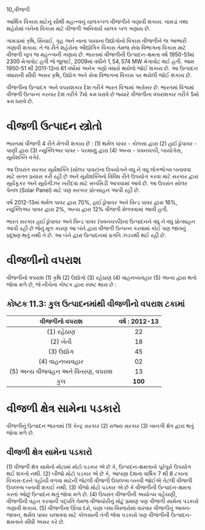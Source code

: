 10_વીજળી

આર્થિક વિકાસ માટેનું સૌથી મહત્ત્વનું ચાલકબળ વીજળીને ગણાવી શકાય. ગામડાં તથા શહેરોમાં બંનેના વિકાસ માટે વીજળી અનિવાર્ય ચાલક બળ ગણાય છે.

ગામડામાં કૃષિ, સિંચાઈ, ગૃહ અને નાના પાયાના ઉદ્યોગોનો વિકાસ વીજળીને જ આભારી ગણાવી શકાય. તે જ રીતે શહેરોના ઔદ્યોગિક વિકાસ તેમજ સેવા વિભાગના વિકાસ માટે વીજળી ખૂબ જ મહત્ત્વની ગણાય છે. ભારતમાં વીજળીની ઉત્પાદન-ક્ષમતા વર્ષ 1950-51માં 2300 મેગાવોટ હતી જે જુલાઈ, 2009માં વધીને $1,54,574$ MW મેગાવોટ થઈ હતી. આમ 1950-51 થી 2011-12નાં 61 વર્ષોમાં અનેક ગણો વધારો થયેલો જોઈ શકાય છે. આ ઉત્પાદન વધારાની સીધી અસર કૃષિ, ઉદ્યોગ અને સેવા વિભાગના વિકાસ પર થયેલી જોઈ શકાય છે.

વીજળીના ઉત્પાદક અને વપરાશકાર દેશ તરીકે ભારત વિશ્વમાં અગ્રેસર છે. ભારતમાં વિશ્વમાં વીજળી ઉત્પન્ન કરનાર દેશ તરીકે 7મો ક્રમ ધરાવે છે જ્યારે વીજળીના વપરાશકાર તરીકે 5મો ક્રમ ધરાવે છે.

# વીજળી ઉત્પાદન સ્ત્રોતો
ભારતમાં વીજળી 4 રીતે મેળવી શકાય છે :
(1) થર્મલ પાવર - કોલસા દ્વારા
(2) હાઈડ્રોપાવર - પાણી દ્વારા
(3) ન્યુક્લિઅર પાવર - પરમાણુ દ્વારા
(4) અન્ય - પવનચક્કી, બાયોગેસ, સૂર્યશક્તિ વગેરે.

આ ઉપરાંત સરકાર સૂર્યશક્તિ (સોલર પાવર)ના ઉપયોગને વધુ ને વધુ લોકભોગ્ય બનાવવા માટે સતત પ્રયાસ કરી રહી છે અને સૂર્યશક્તિનો વિવિધ રીતે ઉપયોગ કરવા માટે સરકાર દ્વારા સૂર્યકૂકર અને સૂર્યગીઝર ખરીદવા માટે સબસિડી આપવામાં આવે છે. આ ઉપરાંત સોલર પેનલ (Solar Panel) માટે પણ સરકાર પ્રોત્સાહન આપી રહી છે.

વર્ષ 2012-13માં થર્મલ પાવર દ્વારા $70 \%$, હાઈડ્રોપાવર અને વિન્ડ પાવર દ્વારા $16 \%$, ન્યુક્લિઅર પાવર દ્વારા $2 \%$, અન્ય દ્વારા $12 \%$ વીજળી મેળવવામાં આવી હતી.

ભારત સરકાર હાઈડ્રોપાવર અને વિન્ડ પાવર (પવનચક્કી)ના ઉત્પાદનને વધુ ને વધુ પ્રોત્સાહન આપી રહી છે જેનું મૂળ કારણ આ બંને દ્વારા વીજળી ઉત્પન્ન કરવામાં કોઈ પણ જાતનું પ્રદૂષણ થતું નથી તે છે. આ બંને દ્વારા ઉત્પાદનમાં પ્રગતિ ઝડપથી થઈ રહી છે.

# વીજળીનો વપરાશ
વીજળીનો વપરાશ (1) કૃષિ (2) ઉદ્યોગો (3) રહેઠાણ (4) વાહનવ્યવહાર (5) અન્ય દ્વારા થતો જોવા મળે છે, જે નીચેના કોષ્ટક દ્વારા સ્પષ્ટ થાય છે :

## કોષ્ટક 11.3: કુલ ઉત્પાદનમાંથી વીજળીનો વપરાશ ટકામાં

| વીજળીનો વપરાશ | વર્ષ : 2012-13 |
| :---------------: | :-------------: |
| (1) રહેઠાણ       |       22        |
| (2) ખેતી          |       18        |
| (3) ઉદ્યોગ         |       45        |
| (4) વાહનવ્યવહાર   |       02        |
| (5) અન્ય વીજવહન અને વિતરણ, વપરાશ |       13        |
| કુલ               |   $\mathbf{100}$  |

# વીજળી ક્ષેત્ર સામેના પડકારો
વીજળીનું ઉત્પાદન ભારતમાં (1) કેન્દ્ર સરકાર (2) રાજ્ય સરકાર (3) ખાનગી ક્ષેત્ર દ્વારા થતું જોવા મળે છે.

## વીજળી ક્ષેત્ર સામેના પડકારો

(1) વીજળી ક્ષેત્ર સામેનો મોટામાં મોટો પડકાર એ છે કે, ઉત્પાદન-ક્ષમતાનો પૂરેપૂરો ઉપયોગ થઈ શકતો નથી.
(2) બીજો મોટો પડકાર એ છે કે, આપણા દેશના વાર્ષિક 7 થી 8 ટકાના વિકાસ-દરને પહોંચી વળવા માટેની જેટલી વીજળી ઉપલબ્ધ બનવી જોઈએ તેટલી વીજળી ઉપલબ્ધ બનાવી શકાઈ નથી.
(3) ત્રીજો મોટો પડકાર એ છે કે વીજળીની ઉત્પાદન-ક્ષમતા કરતાં ઓછું ઉત્પાદન થતું જોવા મળે છે.
(4) ઉપરાંત વીજળીની અયોગ્ય વહેંચણી, વીજળીની વહન કરવાની પદ્ઘતિ તેમજ વીજચોરીનું મોટું પ્રમાણ પણ વીજળી સામેના પડકારો ગણાવી શકાય.
(5) વીજળીના ઊંચા દરો, ઘણા બધા વિસ્તારોમાં વારંવાર વીજળીનું આવન-જાવન, થર્મલ પાવર ચલાવવા માટે કોલસાની તંગી જેવા પડકારો પણ વીજળીની ઉત્પાદન-ક્ષમતાને સીધી અસર કરે છે.
